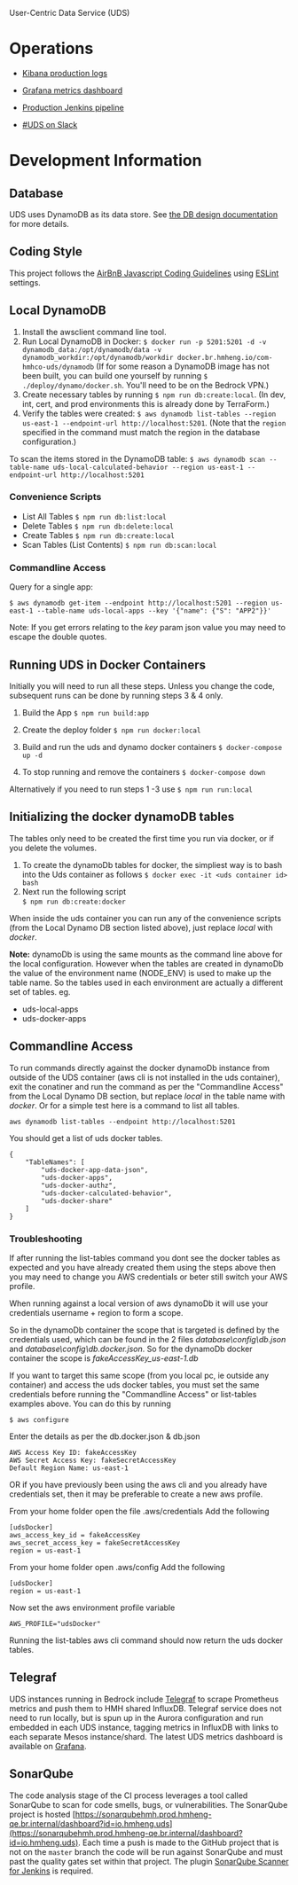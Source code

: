 User-Centric Data Service (UDS)

# Operations

* [Kibana production logs](https://kibana.br.hmheng.io/app/kibana#/discover/AWF8j2WRMmY0_W5X0fH3)

* [Grafana metrics dashboard](http://grafana.prod.hmheng-infra.brnp.internal/dashboard/db/uds)

* [Production Jenkins pipeline](http://jenkins.prod.hmheng-uds.brnp.internal/job/uds/)

* [#UDS on Slack](https://hmhco.slack.com/messages/C6MP6P7NE)

# Development Information

## Database
UDS uses DynamoDB as its data store. See [the DB design documentation](./docs/design/db.md) for more details.

## Coding Style

This project follows the [AirBnB Javascript Coding Guidelines](https://github.com/airbnb/javascript) using [ESLint](http://eslint.org/) settings.

## Local DynamoDB
1. Install the awsclient command line tool.
2. Run Local DynamoDB in Docker: `$ docker run -p 5201:5201 -d -v dynamodb_data:/opt/dynamodb/data -v dynamodb_workdir:/opt/dynamodb/workdir docker.br.hmheng.io/com-hmhco-uds/dynamodb` (If for some reason a DynamoDB image has not been built, you can build one yourself by running `$ ./deploy/dynamo/docker.sh`. You'll need to be on the Bedrock VPN.)
3. Create necessary tables by running `$ npm run db:create:local`. (In dev, int, cert, and prod environments this is already done by TerraForm.)
4. Verify the tables were created:  `$ aws dynamodb list-tables --region us-east-1 --endpoint-url http://localhost:5201`. (Note that the `region` specified in the command must match the region in the database configuration.)

To scan the items stored in the DynamoDB table: `$ aws dynamodb scan --table-name uds-local-calculated-behavior --region us-east-1 --endpoint-url http://localhost:5201`

### Convenience Scripts

* List All Tables `$ npm run db:list:local`
* Delete Tables `$ npm run db:delete:local`
* Create Tables `$ npm run db:create:local`
* Scan Tables (List Contents) `$ npm run db:scan:local`

### Commandline Access
Query for a single app:
```
$ aws dynamodb get-item --endpoint http://localhost:5201 --region us-east-1 --table-name uds-local-apps --key '{"name": {"S": "APP2"}}'
```

Note: If you get errors relating to the _key_ param json value you may need to escape the double quotes.

## Running UDS in Docker Containers
Initially you will need to run all these steps. Unless you change the code, subsequent runs can be done by running steps 3 & 4 only.
1. Build the App
```$ npm run build:app```

2. Create the deploy folder
```$ npm run docker:local```

3. Build and run the uds and dynamo docker containers
```$ docker-compose up -d```
4. To stop running and remove the containers
```$ docker-compose down```

Alternatively if you need to run steps 1 -3 use
```$ npm run run:local```


## Initializing the docker dynamoDB tables
The tables only need to be created the first time you run via docker, or if you delete the volumes.   

1. To create the dynamoDb tables for docker, the simpliest way is to bash into the Uds container as follows
```$ docker exec -it <uds container id> bash```
2. Next run the following script   
```$ npm run db:create:docker```

When inside the uds container you can run any of the convenience scripts (from the Local Dynamo DB section listed above), just replace _local_ with _docker_.    
  
**Note:** dynamoDb is using the same mounts as the command line above for the local configuration. However when the tables are created in dynamoDb the value of the environment name (NODE_ENV) is used to make up the table name. So the tables used in each environment are actually a different set of tables. eg.   
* uds-local-apps   
* uds-docker-apps

## Commandline Access
To run commands directly against the docker dynamoDb instance from outside of the UDS container (aws cli is not installed in the uds container), exit the conatiner and run the command as per the "Commandline Access" from the Local Dynamo DB section, but replace _local_ in the table name with _docker_. Or for a simple test here is a command to list all tables.
```
aws dynamodb list-tables --endpoint http://localhost:5201
```
You should get a list of uds docker tables.
``` 
{
    "TableNames": [
        "uds-docker-app-data-json",
        "uds-docker-apps",
        "uds-docker-authz",
        "uds-docker-calculated-behavior",
        "uds-docker-share"
    ]
}
```

### Troubleshooting

If after running the list-tables command you dont see the docker tables as expected and you have already created them using the steps above then you may need to change you AWS credentials or beter still switch your AWS profile. 

When running against a local version of aws dynamoDb it will use your credentials username + region to form a scope. 

So in the dynamoDb container the scope that is targeted is defined by the credentials used, which can be found in the 2 files _database\config\db.json_ and _database\config\db.docker.json_. So for the dynamoDb docker container the scope is _fakeAccessKey_us-east-1.db_

If you want to target this same scope (from you local pc, ie outside any container) and access the uds docker tables, you must set the same credentials before running the "Commandline Access" or list-tables examples above. You can do this by running 
```
$ aws configure
```
Enter the details as per the db.docker.json & db.json
```
AWS Access Key ID: fakeAccessKey
AWS Secret Access Key: fakeSecretAccessKey
Default Region Name: us-east-1
```

OR if you have previously been using the aws cli and you already have credentials set, then it may be preferable to create a new aws profile.

From your home folder open the file .aws/credentials
Add the following 
```
[udsDocker]
aws_access_key_id = fakeAccessKey
aws_secret_access_key = fakeSecretAccessKey
region = us-east-1
```

From your home folder open .aws/config
Add the following 
```
[udsDocker]
region = us-east-1
```

Now set the aws environment profile variable
```
AWS_PROFILE="udsDocker"
```

Running the list-tables aws cli command should now return the uds docker tables.

## Telegraf

UDS instances running in Bedrock include [Telegraf](https://www.influxdata.com/time-series-platform/telegraf/)
to scrape Prometheus metrics and push them to HMH shared InfluxDB. Telegraf service does not need to run locally,
but is spun up in the Aurora configuration and run embedded in each UDS instance, tagging metrics in InfluxDB
with links to each separate Mesos instance/shard. The latest UDS metrics dashboard is available on
[Grafana](http://grafana.prod.hmheng-infra.brnp.internal/dashboard/db/uds).

## SonarQube

The code analysis stage of the CI process leverages a tool called SonarQube to scan for code smells, bugs, or vulnerabilities. The SonarQube project is hosted [https://sonarqubehmh.prod.hmheng-qe.br.internal/dashboard?id=io.hmheng.uds](https://sonarqubehmh.prod.hmheng-qe.br.internal/dashboard?id=io.hmheng.uds). Each time a push is made to the GitHub project that is not on the `master` branch the code will be run against SonarQube and must past the quality gates set within that project. The plugin [SonarQube Scanner for Jenkins](http://redirect.sonarsource.com/plugins/jenkins.html) is required.

